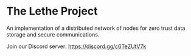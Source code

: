 # The Lethe Project

An implementation of a distributed network of nodes for zero trust data storage and secure communications.

Join our Discord server: https://discord.gg/c6TeZUtV7k
